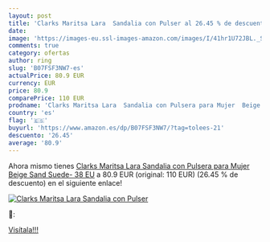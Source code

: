 ```yaml
---
layout: post
title: 'Clarks Maritsa Lara  Sandalia con Pulser al 26.45 % de descuento'
date: 
image: 'https://images-eu.ssl-images-amazon.com/images/I/41hr1U72JBL._SL200_.jpg'
comments: true
category: ofertas
author: ring
slug: 'B07FSF3NW7-es'
actualPrice: 80.9 EUR
currency: EUR
price: 80.9
comparePrice: 110 EUR
prodname: 'Clarks Maritsa Lara  Sandalia con Pulsera para Mujer  Beige  Sand Suede-   38 EU'
country: 'es'
flag: '🇪🇸'
buyurl: 'https://www.amazon.es/dp/B07FSF3NW7/?tag=tolees-21'
descuento: '26.45'
average: '80.9'
---
```


Ahora mismo tienes [Clarks Maritsa Lara  Sandalia con Pulsera para Mujer  Beige  Sand Suede-   38 EU](https://www.amazon.es/dp/B07FSF3NW7/?tag=tolees-21) a 80.9 EUR (original: 110 EUR) (26.45 %  de descuento) en el siguiente enlace!

[![Clarks Maritsa Lara  Sandalia con Pulser](https://images-eu.ssl-images-amazon.com/images/I/41hr1U72JBL._SL200_.jpg)](https://www.amazon.es/dp/B07FSF3NW7/?tag=tolees-21)

🔎:


[Visítala!!!](https://www.amazon.es/dp/B07FSF3NW7/?tag=tolees-21)

